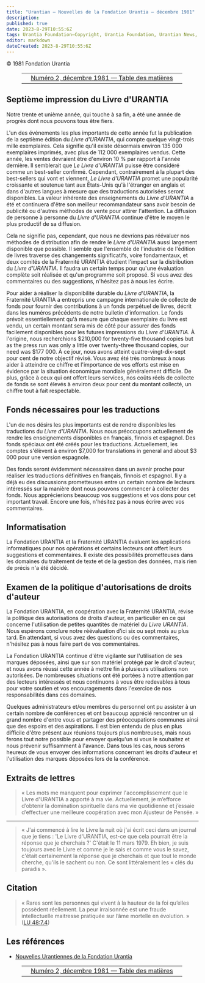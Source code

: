 ```yaml
---
title: "Urantian — Nouvelles de la Fondation Urantia — décembre 1981"
description: 
published: true
date: 2023-8-29T10:55:6Z
tags: Urantia Foundation—Copyright, Urantia Foundation, Urantian News, article
editor: markdown
dateCreated: 2023-8-29T10:55:6Z
---
```


<p class="v-card v-sheet theme--light grey lighten-3 px-2">© 1981 Fondation Urantia</p>
<figure class="table chapter-navigator">
  <table>
    <tbody>
      <tr>
        <td>
        </td>
        <td>
        <a href="/fr/index/articles_uf_urantian#numéro-2-décembre-1981">
          <span class="mdi mdi-book-open-variant"></span><span class="pl-2">Numéro 2, décembre 1981 — Table des matières</span>
        </a>
        </td>
        <td>
        </td>
      </tr>
    </tbody>
  </table>
</figure>




## Septième impression du Livre d'URANTIA

Notre trente et unième année, qui touche à sa fin, a été une année de progrès dont nous pouvons tous être fiers.

L'un des événements les plus importants de cette année fut la publication de la septième édition du _Livre d'URANTIA_, qui compte quelque vingt-trois mille exemplaires. Cela signifie qu'il existe désormais environ 135 000 exemplaires imprimés, avec plus de 112 000 exemplaires vendus. Cette année, les ventes devraient être d'environ 10 % par rapport à l'année dernière. Il semblerait que _Le Livre d'URANTIA_ puisse être considéré comme un best-seller confirmé. Cependant, contrairement à la plupart des best-sellers qui vont et viennent, _Le Livre d'URANTIA_ promet une popularité croissante et soutenue tant aux États-Unis qu'à l'étranger en anglais et dans d'autres langues à mesure que des traductions autorisées seront disponibles. La valeur inhérente des enseignements du _Livre d'URANTIA_ a été et continuera d'être son meilleur recommandateur sans avoir besoin de publicité ou d'autres méthodes de vente pour attirer l'attention. La diffusion de personne à personne du _Livre d'URANTIA_ continue d'être le moyen le plus productif de sa diffusion.

Cela ne signifie pas, cependant, que nous ne devrions pas réévaluer nos méthodes de distribution afin de rendre le _Livre d'URANTIA_ aussi largement disponible que possible. Il semble que l'ensemble de l'industrie de l'édition de livres traverse des changements significatifs, voire fondamentaux, et deux comités de la Fraternité URANTIA étudient l'impact sur la distribution du _Livre d'URANTIA_. Il faudra un certain temps pour qu'une évaluation complète soit réalisée et qu'un programme soit proposé. Si vous avez des commentaires ou des suggestions, n'hésitez pas à nous les écrire.

Pour aider à réaliser la disponibilité durable du _Livre d'URANTIA_, la Fraternité URANTIA a entrepris une campagne internationale de collecte de fonds pour fournir des contributions à un fonds perpétuel de livres, décrit dans les numéros précédents de notre bulletin d'information. Le fonds prévoit essentiellement qu'à mesure que chaque exemplaire du livre est vendu, un certain montant sera mis de côté pour assurer des fonds facilement disponibles pour les futures impressions du _Livre d'URANTIA_. À l'origine, nous recherchions $210,000 for twenty-five thousand copies but as the press run was only a little over twenty-three thousand copies, our need was $177 000. À ce jour, nous avons atteint quatre-vingt-dix-sept pour cent de notre objectif révisé. Vous avez été très nombreux à nous aider à atteindre ce chiffre et l'importance de vos efforts est mise en évidence par la situation économique mondiale généralement difficile. De plus, grâce à ceux qui ont offert leurs services, nos coûts réels de collecte de fonds se sont élevés à environ deux pour cent du montant collecté, un chiffre tout à fait respectable.

## Fonds nécessaires pour les traductions

L'un de nos désirs les plus importants est de rendre disponibles les traductions du _Livre d'URANTIA_. Nous nous préoccupons actuellement de rendre les enseignements disponibles en français, finnois et espagnol. Des fonds spéciaux ont été créés pour les traductions. Actuellement, les comptes s'élèvent à environ $7,000 for translations in general and about $3 000 pour une version espagnole.

Des fonds seront évidemment nécessaires dans un avenir proche pour réaliser les traductions définitives en français, finnois et espagnol. Il y a déjà eu des discussions prometteuses entre un certain nombre de lecteurs intéressés sur la manière dont nous pouvons commencer à collecter des fonds. Nous apprécierions beaucoup vos suggestions et vos dons pour cet important travail. Encore une fois, n'hésitez pas à nous écrire avec vos commentaires.

## Informatisation

La Fondation URANTIA et la Fraternité URANTIA évaluent les applications informatiques pour nos opérations et certains lecteurs ont offert leurs suggestions et commentaires. Il existe des possibilités prometteuses dans les domaines du traitement de texte et de la gestion des données, mais rien de précis n'a été décidé.

## Examen de la politique d'autorisations de droits d'auteur

La Fondation URANTIA, en coopération avec la Fraternité URANTIA, révise la politique des autorisations de droits d'auteur, en particulier en ce qui concerne l'utilisation de petites quantités de matériel du _Livre URANTIA_. Nous espérons conclure notre réévaluation d’ici six ou sept mois au plus tard. En attendant, si vous avez des questions ou des commentaires, n'hésitez pas à nous faire part de vos commentaires.

La Fondation URANTIA continue d'être vigilante sur l'utilisation de ses marques déposées, ainsi que sur son matériel protégé par le droit d'auteur, et nous avons réussi cette année à mettre fin à plusieurs utilisations non autorisées. De nombreuses situations ont été portées à notre attention par des lecteurs intéressés et nous continuons à vous être redevables à tous pour votre soutien et vos encouragements dans l'exercice de nos responsabilités dans ces domaines.

Quelques administrateurs et/ou membres du personnel ont pu assister à un certain nombre de conférences et ont beaucoup apprécié rencontrer un si grand nombre d'entre vous et partager des préoccupations communes ainsi que des espoirs et des aspirations. Il est bien entendu de plus en plus difficile d'être présent aux réunions toujours plus nombreuses, mais nous ferons tout notre possible pour envoyer quelqu'un si vous le souhaitez et nous prévenir suffisamment à l'avance. Dans tous les cas, nous serons heureux de vous envoyer des informations concernant les droits d'auteur et l'utilisation des marques déposées lors de la conférence.

## Extraits de lettres

> « Les mots me manquent pour exprimer l'accomplissement que le Livre d'URANTIA a apporté à ma vie. Actuellement, je m’efforce d’obtenir la domination spirituelle dans ma vie quotidienne et j’essaie d’effectuer une meilleure coopération avec mon Ajusteur de Pensée. »

---

> « J'ai commencé à lire le Livre la nuit où j'ai écrit ceci dans un journal que je tiens : 'Le Livre d'URANTIA, est-ce que cela pourrait être la réponse que je cherchais ?' C'était le 11 mars 1979. Eh bien, je suis toujours avec le Livre et comme je le sais et comme vous le savez, c'était certainement la réponse que je cherchais et que tout le monde cherche, qu'ils le sachent ou non. Ce sont littéralement les « clés du paradis ».

## Citation

> « Rares sont les personnes qui vivent à la hauteur de la foi qu’elles possèdent réellement. La peur irraisonnée est une fraude intellectuelle maitresse pratiquée sur l’âme mortelle en évolution. » ([LU 48:7.4](/fr/The_Urantia_Book/48#p7_4))

## Les références

- [Nouvelles Urantiennes de la Fondation Urantia](https://www.urantia.org/news/1981-12)



<figure class="table chapter-navigator">
  <table>
    <tbody>
      <tr>
        <td>
        </td>
        <td>
        <a href="/fr/index/articles_uf_urantian#numéro-2-décembre-1981">
          <span class="mdi mdi-book-open-variant"></span><span class="pl-2">Numéro 2, décembre 1981 — Table des matières</span>
        </a>
        </td>
        <td>
        </td>
      </tr>
    </tbody>
  </table>
</figure>
